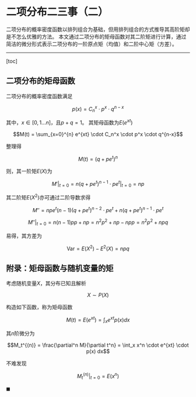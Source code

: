 # 二项分布二三事（二）

二项分布的概率密度函数以排列组合为基础，但用排列组合的方式推导其高阶矩却是不怎么优雅的方法。
本文通过二项分布的矩母函数对其二阶矩进行计算，通过简洁的微分形式表示二项分布的一阶原点矩（均值）和二阶中心矩（方差）。

---

[toc]

## 二项分布的矩母函数

二项分布的概率密度函数满足

$$p(x) = C_n^x \cdot p^x \cdot q^{n-x}$$

其中，$x \in [0, 1 \dots n]$，且$p+q=1$。
其矩母函数为$E(e^{xt})$

$$M(t) = \sum_{x=0}^{n} e^{xt} \cdot C_n^x \cdot p^x \cdot q^{n-x}$$

整理得

$$M(t) = (q + p e^t)^n$$

则，其一阶矩$E(X)$为

$$M'|_{t=0}=n(q+p e^t)^{n-1} \cdot p e^t |_{t=0} = np$$

其二阶矩$E(X^2)$亦可通过二阶导数求得

$$M'' = npe^t(n-1)(q+p e^t)^{n-2} \cdot p e^t + n(q+p e^t)^{n-1} \cdot p e^t $$

$$M''|_{t=0}=n(n-1)pp + np = n^2p^2+np-npp = n^2p^2+npq$$

易得，其方差为

$$\text{Var} = E(X^2) - E^2(X) = npq$$

## 附录：矩母函数与随机变量的矩

考虑随机变量$X$，其分布已知且解析

$$X \sim P(X)$$

构造如下函数，称为矩母函数

$$M(t) = E(e^{xt}) = \int_x e^{xt} p(x) dx$$

其$n$阶微分为

$$M_t^{(n)} = \frac{\partial^n M}{\partial t^n} = \int_x x^n \cdot e^{xt} \cdot p(x) dx$$

不难发现

$$M_t^{(n)} |_{t=0} = E(x^n)$$

$\blacksquare$
